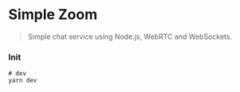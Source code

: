 # Simple Zoom

> Simple chat service using Node.js, WebRTC and WebSockets.

### Init

```shell
# dev
yarn dev
```